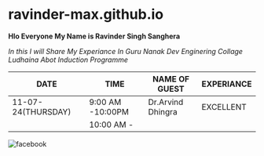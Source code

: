 # ravinder-max.github.io
**Hlo Everyone My Name is Ravinder Singh Sanghera**

*In this I will Share My Experiance In Guru Nanak Dev Enginering Collage Ludhaina Abot Induction Programme* 

| DATE | TIME | NAME OF GUEST | EXPERIANCE  |
| ----------- | ----------- | -------------- | ------------ |
| 11-07-24(THURSDAY) | 9:00 AM -10:00PM | Dr.Arvind Dhingra | EXCELLENT |
|                     |10:00 AM -      |              
![facebook](image.jpg)


